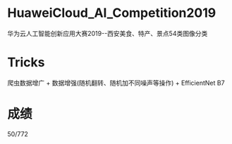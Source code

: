 # HuaweiCloud_AI_Competition2019
华为云人工智能创新应用大赛2019--西安美食、特产、景点54类图像分类
# Tricks
爬虫数据增广 + 数据增强(随机翻转、随机加不同噪声等操作) + EfficientNet B7
# 成绩
50/772
